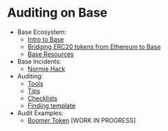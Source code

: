 # Auditing on Base

- Base Ecosystem:
  - [Intro to Base](./chapters/BaseEcosystem/introToBase.md)
  - [Bridging ERC20 tokens from Ethereum to Base](./chapters/BaseEcosystem/bridgingTokens.md)
  - [Base Resources](./chapters/BaseEcosystem/resources.md)
- Base Incidents:
  - [Normie Hack](./chapters/Incidents/NormieHack.md)
- Auditing:
  - [Tools](./chapters/Auditing/tools.md)
  - [Tips](./chapters/Auditing/tips.md)
  - [Checklists](./chapters/Auditing/checklists.md)
  - [Finding template](./chapters/Auditing/template.md)
- Audit Examples:
  - [Boomer Token](./chapters/AuditExamples/BoomerToken.md) [WORK IN PROGRESS]